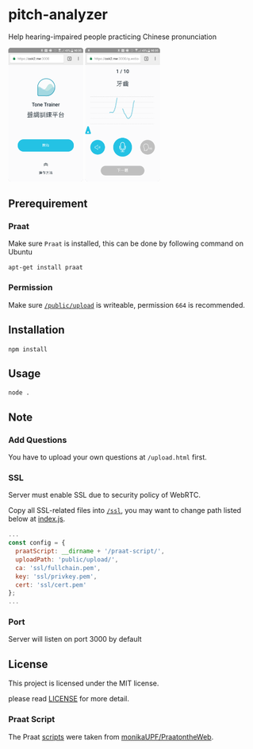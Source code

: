# pitch-analyzer

Help hearing-impaired people practicing Chinese pronunciation

<p>
  <img src="screenshot-index.png" width="30%">
  <img src="screenshot-challenge.png" width="30%">
</p>

## Prerequirement

### Praat

Make sure `Praat` is installed, this can be done by following command on Ubuntu

```
apt-get install praat
```

### Permission

Make sure [`/public/upload`](/public/upload) is writeable, permission `664` is recommended.

## Installation

```
npm install
```

## Usage

```
node .
```

## Note

### Add Questions

You have to upload your own questions at `/upload.html` first.

### SSL

Server must enable SSL due to security policy of WebRTC.

Copy all SSL-related files into [`/ssl`](/ssl), you may want to change path listed below at [index.js](https://github.com/osk2/pitch-analyzer/blob/80293e128659c8f53d95717de7abd9259f90bda4/index.js#L12-L14).

```js
...
const config = {
  praatScript: __dirname + '/praat-script/',
  uploadPath: 'public/upload/',
  ca: 'ssl/fullchain.pem',
  key: 'ssl/privkey.pem',
  cert: 'ssl/cert.pem'
};
...
```

### Port

Server will listen on port 3000 by default


## License

This project is licensed under the MIT license.

please read [LICENSE](LICENSE) for more detail.


### Praat Script

The Praat [scripts](/praat-script) were taken from [monikaUPF/PraatontheWeb](https://github.com/monikaUPF/PraatontheWeb).
